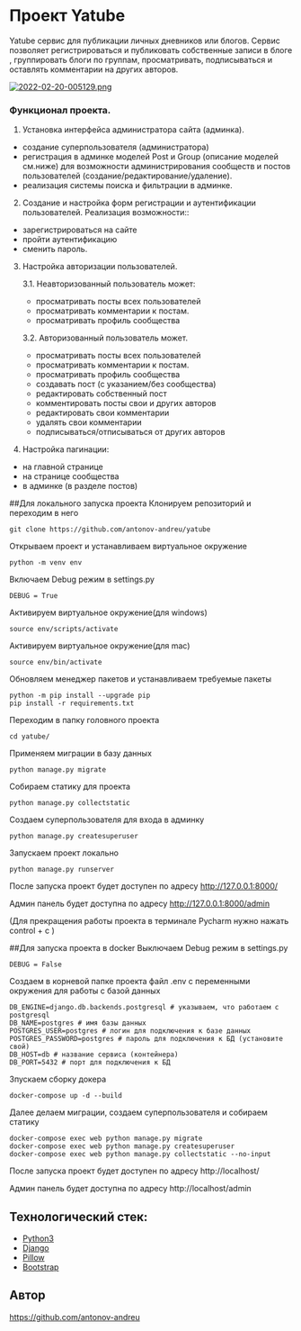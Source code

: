 # Проект Yatube
Yatube сервис для публикации личных дневников или блогов. 
Сервис позволяет регистрироваться и публиковать собственные записи в блоге , 
группировать блоги по группам, просматривать, подписываться и оставлять комментарии на других авторов.

[![2022-02-20-005129.png](https://i.postimg.cc/jddJtB9W/2022-02-20-005129.png)](https://postimg.cc/K4wY5pmF)

### Функционал проекта.

1. Установка интерфейса администратора сайта (админка).
 - создание суперпользователя (администратора)
 - регистрация в админке моделей Post и Group (описание моделей см.ниже) для возможности администрирования сообществ и постов пользователей (создание/редактирование/удаление).
 - реализация системы поиска и фильтрации в админке.

2. Создание и настройка форм регистрации и аутентификации пользователей.
Реализация возможности::
 - зарегистрироваться на сайте
 - пройти аутентификацию
 - сменить пароль.

3. Настройка авторизации пользователей.

    3.1. Неавторизованный пользователь может:
     - просматривать посты всех пользователей
     - просматривать комментарии к постам.
     - просматривать профиль сообщества

    3.2. Авторизованный пользователь может.
     - просматривать посты всех пользователей
     - просматривать комментарии к постам.
     - просматривать профиль сообщества
     - создавать пост (с указанием/без сообщества)
     - редактировать собственный пост
     - комментировать посты  свои и других авторов
     - редактировать свои комментарии
     - удалять свои комментарии
     - подписываться/отписываться от других авторов


4. Настройка пагинации:
 - на главной странице
 - на странице сообщества
 - в админке (в разделе постов)

##Для локального запуска проекта 
Клонируем репозиторий и переходим в него
```
git clone https://github.com/antonov-andreu/yatube
```
Открываем проект и устанавливаем виртуальное окружение
```
python -m venv env
```
Включаем Debug режим в settings.py
```
DEBUG = True
```
Активируем виртуальное окружение(для windows)
```
source env/scripts/activate
```
Активируем виртуальное окружение(для mac)
```
source env/bin/activate
```
Обновляем менеджер пакетов и устанавливаем требуемые пакеты
```
python -m pip install --upgrade pip
pip install -r requirements.txt
```
Переходим в папку головного проекта
```
cd yatube/
```
Применяем миграции в базу данных
```
python manage.py migrate
```
Собираем статику для проекта
```
python manage.py collectstatic
```
Создаем суперпользователя для входа в админку
```
python manage.py createsuperuser
```
Запускаем проект локально
```
python manage.py runserver
```
После запуска проект будет доступен по адресу  http://127.0.0.1:8000/

Админ панель будет доступна по адресу  http://127.0.0.1:8000/admin

(Для прекращения работы проекта в терминале Pycharm нужно нажать control + c )

##Для запуска проекта в docker
Выключаем Debug режим в settings.py
```
DEBUG = False
```
Создаем в корневой папке проекта файл .env c переменными окружения для работы с базой данных
```
DB_ENGINE=django.db.backends.postgresql # указываем, что работаем с postgresql
DB_NAME=postgres # имя базы данных
POSTGRES_USER=postgres # логин для подключения к базе данных
POSTGRES_PASSWORD=postgres # пароль для подключения к БД (установите свой)
DB_HOST=db # название сервиса (контейнера)
DB_PORT=5432 # порт для подключения к БД 
```
Зпускаем сборку докера
```
docker-compose up -d --build 
```
Далее делаем миграции, создаем суперпользователя и собираем статику
```
docker-compose exec web python manage.py migrate
docker-compose exec web python manage.py createsuperuser
docker-compose exec web python manage.py collectstatic --no-input
```
После запуска проект будет доступен по адресу  http://localhost/

Админ панель будет доступна по адресу  http://localhost/admin
## Технологический стек:
- [Python3](https://www.python.org/)
- [Django](https://www.djangoproject.com/)
- [Pillow](https://pypi.org/project/Pillow/)
- [Bootstrap](https://getbootstrap.com/)
## Автор 
https://github.com/antonov-andreu
